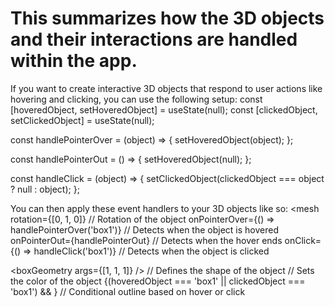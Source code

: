 # This summarizes how the 3D objects and their interactions are handled within the app.

If you want to create interactive 3D objects that respond to user actions like hovering and clicking, you can use the following setup:
const [hoveredObject, setHoveredObject] = useState(null);
const [clickedObject, setClickedObject] = useState(null);

const handlePointerOver = (object) => {
  setHoveredObject(object);
};

const handlePointerOut = () => {
  setHoveredObject(null);
};

const handleClick = (object) => {
  setClickedObject(clickedObject === object ? null : object);
};

You can then apply these event handlers to your 3D objects like so:
<mesh
  rotation={[0, 1, 0]} // Rotation of the object
  onPointerOver={() => handlePointerOver('box1')} // Detects when the object is hovered
  onPointerOut={handlePointerOut} // Detects when the hover ends
  onClick={() => handleClick('box1')} // Detects when the object is clicked
>
  <boxGeometry args={[1, 1, 1]} /> // Defines the shape of the object
  <meshStandardMaterial color='orange' /> // Sets the color of the object
  {(hoveredObject === 'box1' || clickedObject === 'box1') && <Outlines color="white" thickness={0.1} />} // Conditional outline based on hover or click
</mesh>

